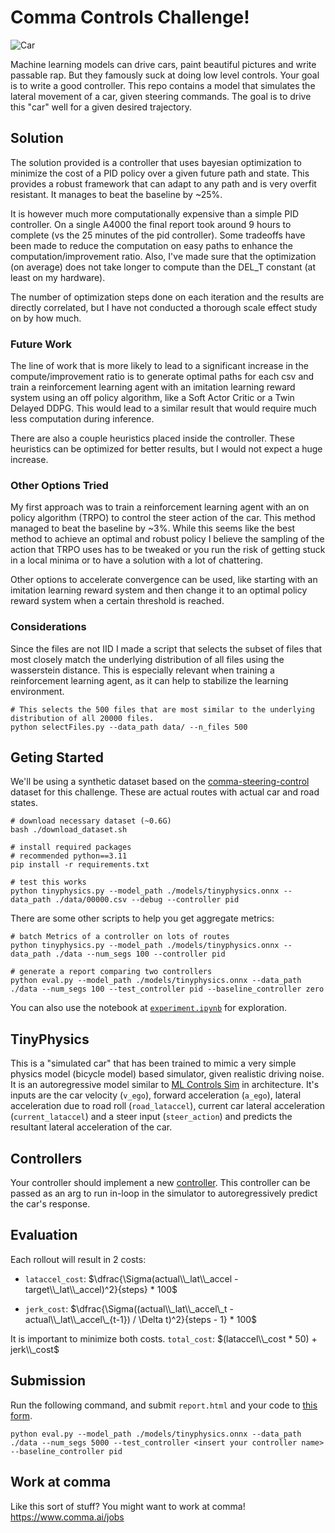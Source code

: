 # Comma Controls Challenge!
![Car](./imgs/car.jpg)

Machine learning models can drive cars, paint beautiful pictures and write passable rap. But they famously suck at doing low level controls. Your goal is to write a good controller. This repo contains a model that simulates the lateral movement of a car, given steering commands. The goal is to drive this "car" well for a given desired trajectory.

## Solution

The solution provided is a controller that uses bayesian optimization to minimize the cost of a PID policy over a given future path and state. This provides a robust framework that can adapt to any path and is very overfit resistant. It manages to beat the baseline by ~25%.

It is however much more computationally expensive than a simple PID controller. On a single A4000 the final report took around 9 hours to complete (vs the 25 minutes of the pid controller). Some tradeoffs have been made to reduce the computation on easy paths to enhance the computation/improvement ratio. Also, I've made sure that the optimization (on average) does not take longer to compute than the DEL_T constant (at least on my hardware).

The number of optimization steps done on each iteration and the results are directly correlated, but I have not conducted a thorough scale effect study on by how much.

### Future Work

The line of work that is more likely to lead to a significant increase in the compute/improvement ratio is to generate optimal paths for each csv and train a reinforcement learning agent with an imitation learning reward system using an off policy algorithm, like a Soft Actor Critic or a Twin Delayed DDPG. This would lead to a similar result that would require much less computation during inference.

There are also a couple heuristics placed inside the controller. These heuristics can be optimized for better results, but I would not expect a huge increase.

### Other Options Tried

My first approach was to train a reinforcement learning agent with an on policy algorithm (TRPO) to control the steer action of the car. This method managed to beat the baseline by ~3%.
While this seems like the best method to achieve an optimal and robust policy I believe the sampling of the action that TRPO uses has to be tweaked or you run the risk of getting stuck in a local minima or to have a solution with a lot of chattering.

Other options to accelerate convergence can be used, like starting with an imitation learning reward system and then change it to an optimal policy reward system when a certain threshold is reached.

### Considerations

Since the files are not IID I made a script that selects the subset of files that most closely match the underlying distribution of all files using the wasserstein distance. This is especially relevant when training a reinforcement learning agent, as it can help to stabilize the learning environment.

```
# This selects the 500 files that are most similar to the underlying distribution of all 20000 files.
python selectFiles.py --data_path data/ --n_files 500
```

## Geting Started
We'll be using a synthetic dataset based on the [comma-steering-control](https://github.com/commaai/comma-steering-control) dataset for this challenge. These are actual routes with actual car and road states.

```
# download necessary dataset (~0.6G)
bash ./download_dataset.sh

# install required packages
# recommended python==3.11
pip install -r requirements.txt

# test this works
python tinyphysics.py --model_path ./models/tinyphysics.onnx --data_path ./data/00000.csv --debug --controller pid 
```

There are some other scripts to help you get aggregate metrics: 
```
# batch Metrics of a controller on lots of routes
python tinyphysics.py --model_path ./models/tinyphysics.onnx --data_path ./data --num_segs 100 --controller pid

# generate a report comparing two controllers
python eval.py --model_path ./models/tinyphysics.onnx --data_path ./data --num_segs 100 --test_controller pid --baseline_controller zero

```
You can also use the notebook at [`experiment.ipynb`](https://github.com/commaai/controls_challenge/blob/master/experiment.ipynb) for exploration.

## TinyPhysics
This is a "simulated car" that has been trained to mimic a very simple physics model (bicycle model) based simulator, given realistic driving noise. It is an autoregressive model similar to [ML Controls Sim](https://blog.comma.ai/096release/#ml-controls-sim) in architecture. It's inputs are the car velocity (`v_ego`), forward acceleration (`a_ego`), lateral acceleration due to road roll (`road_lataccel`), current car lateral acceleration (`current_lataccel`) and a steer input (`steer_action`) and predicts the resultant lateral acceleration of the car.


## Controllers
Your controller should implement a new [controller](https://github.com/commaai/controls_challenge/tree/master/controllers). This controller can be passed as an arg to run in-loop in the simulator to autoregressively predict the car's response.


## Evaluation
Each rollout will result in 2 costs:
- `lataccel_cost`: $\dfrac{\Sigma(actual\\_lat\\_accel - target\\_lat\\_accel)^2}{steps} * 100$

- `jerk_cost`: $\dfrac{\Sigma((actual\\_lat\\_accel\_t - actual\\_lat\\_accel\_{t-1}) / \Delta t)^2}{steps - 1} * 100$

It is important to minimize both costs. `total_cost`: $(lataccel\\_cost * 50) + jerk\\_cost$

## Submission
Run the following command, and submit `report.html` and your code to [this form](https://forms.gle/US88Hg7UR6bBuW3BA).

```
python eval.py --model_path ./models/tinyphysics.onnx --data_path ./data --num_segs 5000 --test_controller <insert your controller name> --baseline_controller pid
```

## Work at comma
Like this sort of stuff? You might want to work at comma!
https://www.comma.ai/jobs
